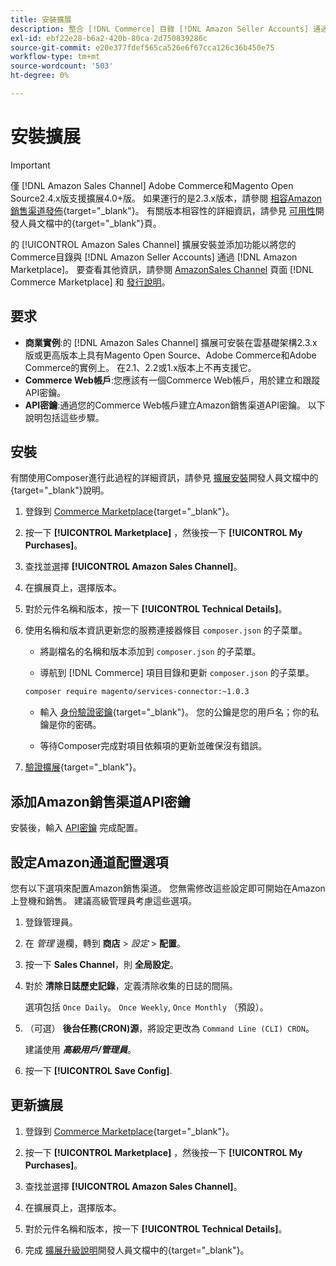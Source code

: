 ```yaml
---
title: 安裝擴展
description: 整合 [!DNL Commerce] 目錄 [!DNL Amazon Seller Accounts] 通過 [!DNL Amazon Marketplace]，下載並安裝AmazonSales Channel擴展。
exl-id: ebf22e28-b6a2-420b-80ca-2d750839286c
source-git-commit: e20e377fdef565ca526e6f67cca126c36b450e75
workflow-type: tm+mt
source-wordcount: '503'
ht-degree: 0%

---
```


# 安裝擴展

>[!IMPORTANT]
>
>僅 [!DNL Amazon Sales Channel] Adobe Commerce和Magento Open Source2.4.x版支援擴展4.0+版。 如果運行的是2.3.x版本，請參閱 [相容Amazon銷售渠道發佈](https://docs.magento.com/user-guide/v2.3/sales-channels/amazon/amazon-sales-channel.html){target=&quot;_blank&quot;}。 有關版本相容性的詳細資訊，請參見 [可用性](https://devdocs.magento.com/release/availability.html)開發人員文檔中的{target=&quot;_blank&quot;}頁。

的 [!UICONTROL Amazon Sales Channel] 擴展安裝並添加功能以將您的Commerce目錄與 [!DNL Amazon Seller Accounts] 通過 [!DNL Amazon Marketplace]。 要查看其他資訊，請參閱 [AmazonSales Channel](https://marketplace.magento.com/magento-module-amazon.html) 頁面 [!DNL Commerce Marketplace] 和 [發行說明](release-notes.md)。

## 要求

- **商業實例**:的 [!DNL Amazon Sales Channel] 擴展可安裝在雲基礎架構2.3.x版或更高版本上具有Magento Open Source、Adobe Commerce和Adobe Commerce的實例上。 在2.1、2.2或1.x版本上不再支援它。
- **Commerce Web帳戶**:您應該有一個Commerce Web帳戶，用於建立和跟蹤API密鑰。
- **API密鑰**:通過您的Commerce Web帳戶建立Amazon銷售渠道API密鑰。 以下說明包括這些步驟。

## 安裝

有關使用Composer進行此過程的詳細資訊，請參見 [擴展安裝](https://devdocs.magento.com/extensions/install/)開發人員文檔中的{target=&quot;_blank&quot;}說明。

1. 登錄到 [Commerce Marketplace](https://marketplace.magento.com/customer/account/){target=&quot;_blank&quot;}。

1. 按一下 **[!UICONTROL Marketplace]** ，然後按一下 **[!UICONTROL My Purchases]**。

1. 查找並選擇 **[!UICONTROL Amazon Sales Channel]**。

1. 在擴展頁上，選擇版本。

1. 對於元件名稱和版本，按一下 **[!UICONTROL Technical Details]**。

1. 使用名稱和版本資訊更新您的服務連接器條目 `composer.json` 的子菜單。

   - 將副檔名的名稱和版本添加到 `composer.json` 的子菜單。

   - 導航到 [!DNL Commerce] 項目目錄和更新 `composer.json` 的子菜單。

   ```bash
   composer require magento/services-connector:~1.0.3
   ```

   - 輸入 [身份驗證密鑰](https://devdocs.magento.com/guides/v2.4/install-gde/prereq/connect-auth.html){target=&quot;_blank&quot;}。 您的公鑰是您的用戶名；你的私鑰是你的密碼。

   - 等待Composer完成對項目依賴項的更新並確保沒有錯誤。


1. [驗證擴展](https://devdocs.magento.com/extensions/install/#verify-the-extension){target=&quot;_blank&quot;}。

## 添加Amazon銷售渠道API密鑰

安裝後，輸入 [API密鑰](./amazon-verify-api-key.md) 完成配置。

## 設定Amazon通道配置選項

您有以下選項來配置Amazon銷售渠道。 您無需修改這些設定即可開始在Amazon上登機和銷售。 建議高級管理員考慮這些選項。

1. 登錄管理員。

1. 在 _管理_ 邊欄，轉到 **商店** > _設定_ > **配置**。

1. 按一下 **Sales Channel**，則 **全局設定**。

1. 對於 **清除日誌歷史記錄**，定義清除收集的日誌的間隔。

   選項包括 `Once Daily`。 `Once Weekly`, `Once Monthly` （預設）。

1. （可選） **後台任務(CRON)源**，將設定更改為 `Command Line (CLI) CRON`。

   建議使用 **_高級用戶/管理員_**。

1. 按一下 **[!UICONTROL Save Config]**.

## 更新擴展

1. 登錄到 [Commerce Marketplace](https://marketplace.magento.com/customer/account/){target=&quot;_blank&quot;}。

1. 按一下 **[!UICONTROL Marketplace]** ，然後按一下 **[!UICONTROL My Purchases]**。

1. 查找並選擇 **[!UICONTROL Amazon Sales Channel]**。

1. 在擴展頁上，選擇版本。

1. 對於元件名稱和版本，按一下 **[!UICONTROL Technical Details]**。

1. 完成 [擴展升級說明](https://devdocs.magento.com/extensions/install/#upgrade-an-extension)開發人員文檔中的{target=&quot;_blank&quot;}。
